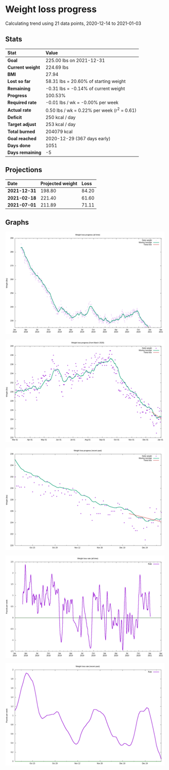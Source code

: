 # Weight loss progress

Calculating trend using 21 data points, 2020-12-14 to 2021-01-03

## Stats

Stat|Value
:-|:-
**Goal**|225.00 lbs on 2021-12-31
**Current weight**|224.69 lbs
**BMI**|27.94
**Lost so far**|58.31 lbs = 20.60% of starting weight
**Remaining**|-0.31 lbs = -0.14% of current  weight
**Progress**|100.53%
**Required rate**|-0.01 lbs / wk = -0.00% per week
**Actual rate**|0.50 lbs / wk = 0.22% per week  (r<sup>2</sup> = 0.61)
**Deficit**|250 kcal / day
**Target adjust**|253 kcal / day
**Total burned**|204079 kcal
**Goal reached**|2020-12-29 (367 days early)
**Days done**|1051
**Days remaining**|-5

## Projections

Date|Projected weight|Loss
:-|:-|:-
**2021-12-31**|198.80|84.20
**2021-02-18**|221.40|61.60
**2021-07-01**|211.89|71.11

## Graphs

![](weight-graph-alltime.png)

![](weight-graph-covid.png)

![](weight-graph-recent.png)

![](rate-graph-alltime.png)

![](rate-graph-recent.png)
